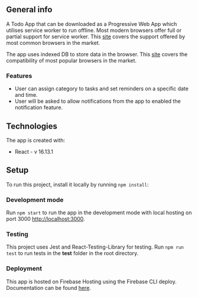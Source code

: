 ## General info
A Todo App that can be downloaded as a Progressive Web App which utilises service worker to run offline. Most modern browsers offer full or partial support for service worker. This [site](https://caniuse.com/#feat=serviceworkers) covers the support offered by most common browsers in the market. 

The app uses indexed DB to store data in the browser. 
This [site](https://caniuse.com/#feat=indexeddb) covers the compatibility of most popular browsers in the market.

### Features 
- User can assign category to tasks and set reminders on a specific date and time.
- User will be asked to allow notifications from the app to enabled the notification feature.

	
## Technologies
The app is created with:
* React - v 16.13.1
	
## Setup
To run this project, install it locally by running `npm install`:

### Development mode

Run `npm start` to run the app in the development mode with local hosting on port 3000 [http://localhost:3000](http://localhost:3000).

### Testing
This project uses Jest and React-Testing-Library for testing.
Run `npm run test` to run tests in the __test__ folder in the root directory.

### Deployment

This app is hosted on Firebase Hosting using the Firebase CLI deploy. Documentation can be found [here](https://firebase.google.com/docs/hosting/quickstart).
